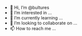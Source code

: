 - 👋 Hi, I’m @bultures
- 👀 I’m interested in ...
- 🌱 I’m currently learning ...
- 💞️ I’m looking to collaborate on ...
- 📫 How to reach me ...

<!---
bultures/bultures is a ✨ special ✨ repository because its `README.md` (this file) appears on your GitHub profile.
You can click the Preview link to take a look at your changes.
--->
